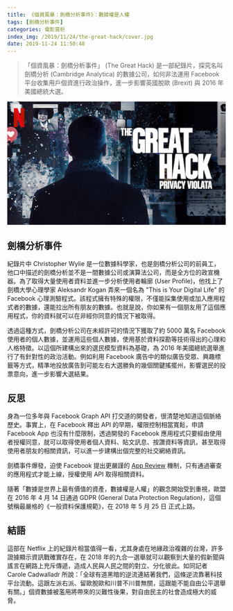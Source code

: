 ```yaml
---
title: 《個資風暴：劍橋分析事件》：數據權是人權
tags: [劍橋分析事件]
categories: 電影賞析
index_img: /2019/11/24/the-great-hack/cover.jpg
date: 2019-11-24 11:50:48
---
```


> 「個資風暴：劍橋分析事件」 (The Great Hack) 是一部紀錄片，探究名叫劍橋分析 (Cambridge Analytica) 的數據公司，如何非法運用 Facebook 平台收集用戶個資進行政治操作，進一步影響英國脫歐 (Brexit) 與 2016 年美國總統大選。

<!-- more -->

![cover](/2019/11/24/the-great-hack/cover.jpg)

## 劍橋分析事件

紀錄片中 Christopher Wylie 是一位數據科學家，也是劍橋分析公司的前員工，他口中描述的劍橋分析並不是一間數據公司或演算法公司，而是全方位的政宣機器。為了取得大量使用者資料並進一步分析使用者輪廓 (User Profile)，他找上了劍橋大學心理學家 Aleksandr Kogan 弄來一個名為 "This is Your Digital Life" 的 Facebook 心理測驗程式。該程式擁有特殊的權限，不僅能採集使用或加入應用程式者的數據，還能拉出所有朋友的數據。也就是說，你如果有一個朋友用了這個應用程式，你的資料就可以在非經你同意的情況下被取得。

透過這種方式，劍橋分析公司在未經許可的情況下獲取了約 5000 萬名 Facebook 使用者的個人數據，並運用這些個人數據，使用基於資料探勘等技術得出的心理和人格特徵。以這個所建構出來的選民模型資料為基礎，為 2016 年美國總統選舉進行了有針對性的政治活動。例如利用 Facebook 廣告中的類似廣告受眾、興趣標籤等方式，精準地投放廣告到可能左右大選勝負的幾個關鍵搖擺州，影響選民的投票意向，進一步影響大選結果。

## 反思

身為一位多年與 Facebook Graph API 打交道的開發者，很清楚地知道這個脈絡歷史。事實上，在 Facebook 釋出 API 的早期，權限控制相當寬鬆，申請 Facebook App 也沒有什麼限制，透過開發的 Facebook 應用程式只要經由使用者授權同意，就可以取得使用者個人資料、貼文訊息、按讚資料等資訊，甚至取得使用者朋友的相關資訊，可以進一步建構出個完整的社交網絡資訊。

劍橋事件爆發，迫使 Facebook 提出更嚴謹的 [App Review](https://developers.facebook.com/docs/apps/review/) 機制，只有通過審查的應用程式才能上線，授權使用 API 取得相關資料。

隨著「數據是世界上最有價值的資產，數據權是人權」的觀念開始受到重視，歐盟在 2016 年 4 月 14 日通過 GDPR (General Data Protection Regulation)，這個號稱最嚴格的《一般資料保護規範》，在 2018 年 5 月 25 日 正式上路。

## 結語

這部在 Netflix 上的紀錄片相當值得一看，尤其身處在地緣政治複雜的台灣，許多證據顯示資訊戰確實存在，在 2018 年的九合一選舉就可以觀察到大量的假新聞與謠言在網路上充斥傳遞，造成人民與人民之間的對立、分化彼此。如同記者 Carole Cadwalladr 所說：「全球有道黑暗的逆流連結著我們，這條逆流靠著科技平台流動。這跟左派右派、留歐脫歐和川普不川普無關，這跟能不能自由公平選舉有關。」個資數據被濫用將帶來的災難性後果，對自由民主的社會造成極大的威脅。
